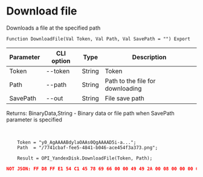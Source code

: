 ﻿---
sidebar_position: 7
---

# Download file
 Downloads a file at the specified path



`Function DownloadFile(Val Token, Val Path, Val SavePath = "") Export`

  | Parameter | CLI option | Type | Description |
  |-|-|-|-|
  | Token | --token | String | Token |
  | Path | --path | String | Path to the file for downloading |
  | SavePath | --out | String | File save path |

  
  Returns:  BinaryData,String - Binary data or file path when SavePath parameter is specified

<br/>




```bsl title="Code example"
    Token = "y0_AgAAAABdylaOAAs0QgAAAAD5i-a...";
    Path  = "/7741cbaf-fee5-4841-b046-ace454f3a373.png";

    Result = OPI_YandexDisk.DownloadFile(Token, Path);
```
 



```json title="Result"
NOT JSON: FF D8 FF E1 54 C1 45 78 69 66 00 00 49 49 2A 00 08 00 00 00 0B 00 0E 01 02 00 20 00 00 00 92 00 00 00 0F 01 02 00 05 00 00 00 B2 00 00 00 10 01 02 00 07 00 00 00 B8 00 00 00 12 01 03 00 01 00…
```

